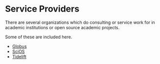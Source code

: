 # Service Providers

There are several organizations which do consulting or service work for in academic institutions or open source academic projects.

Some of these are included here.

- [Globus](./globus.md)
- [SciOS](./scios.md)
- [Tidelift](./tidelift.md)
